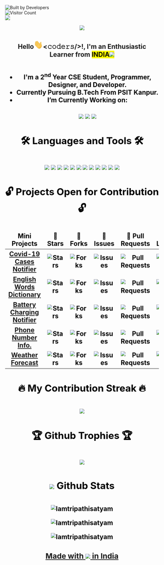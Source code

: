 ![Built by Developers](https://forthebadge.com/images/badges/built-by-developers.svg)  <br/>
![Visitor Count](https://profile-counter.glitch.me/{Iamtripathisatyam}/count.svg) <br/>
![](https://komarev.com/ghpvc/?username=Iamtripathisatyam)<br/>

<p align="center">
<img src="https://github.com/Iamtripathisatyam/iamtripathisatyam/blob/master/Content/Programmer.gif" width="200px">
</p>
     
### <h2 align="center">Hello<img src="https://raw.githubusercontent.com/ABSphreak/ABSphreak/master/gifs/Hi.gif" width="30px"><𝚌𝚘𝚍𝚎𝚛𝚜/>!,  I'm an Enthusiastic Learner from <mark>INDIA<mark/><img src="https://github.com/Iamtripathisatyam/iamtripathisatyam/blob/master/Content/flag.gif" width="30px"><h2/>
    
<h4>   
    
- I'm a 2<sup>nd</sup> Year CSE Student, **Programmer**, **Designer**, and **Developer**.
- Currently Pursuing **B.Tech From **PSIT** Kanpur.**
- I’m Currently **Working on:** <h4><img src="https://img.shields.io/badge/PYTHON-PROGRAMMING-yellow.svg?label=PYTHON&style=social&logo=python&logoColor=green">  <img src="https://img.shields.io/badge/DATA-STRUCTURES-9cf.svg?label=DATA&style=social&logo=GraphQL&logoColor=red"> <img src="https://img.shields.io/badge/CANVA-DESIGNING-green.svg?label=CANVA&style=social&logo=canva&logoColor=informational"><h4/>
<h4/>

### <h2 align="center">🛠️ Languages and Tools 🛠️<h2/>
    
<p align="center">
<code><a href="https://www.python.org/"><img src="https://icons.iconarchive.com/icons/cornmanthe3rd/plex/48/Other-python-icon.png"></a></code>
<code><a href="https://en.wikipedia.org/wiki/C_(programming_language)"><img src="https://icons.iconarchive.com/icons/mattahan/umicons/48/Letter-C-icon.png"></a></code>
<code><a href="https://html.com/"><img src="https://icons.iconarchive.com/icons/graphics-vibe/developer/48/html-5-icon.png"></a></code>
<code><a href="https://github.com/Iamtripathisatyam/"><img src="https://icons.iconarchive.com/icons/papirus-team/papirus-apps/48/github-icon.png"></a></code>
<code><a href="https://en.wikipedia.org/wiki/Data_structure"><img src="https://icons.iconarchive.com/icons/graphicloads/colorful-long-shadow/48/Networking-icon.png"></a></code>
<code><a href="https://sourceforge.net/projects/dev-cpp/"><img src="https://icons.iconarchive.com/icons/hopstarter/sleek-xp-software/48/Dev-icon.png"></a></code>
<code><a href="https://www.jetbrains.com/pycharm/"><img src="https://icons.iconarchive.com/icons/papirus-team/papirus-apps/48/pycharm-icon.png"></a></code>
<code><a href="https://code.visualstudio.com/"><img src="https://icons.iconarchive.com/icons/papirus-team/papirus-apps/48/visual-studio-code-icon.png"></a></code>
<code><a href="https://www.microsoft.com/en-in/microsoft-365/word"><img src="https://icons.iconarchive.com/icons/benjigarner/softdimension/48/MS-Word-2-icon.png"></a></code>
<code><a href="https://www.canva.com/"><img src="https://icons.iconarchive.com/icons/rud3boy/mac-apps/48/ps-icon.png"></a></code>
<code><a href="https://docs.microsoft.com/en-us/windows/terminal/"><img src="https://icons.iconarchive.com/icons/double-j-design/ravenna-3d/48/Window-Command-Line-icon.png"></a></code>
<code><a href="https://www.microsoft.com/en-us/windows"><img src="https://icons.iconarchive.com/icons/martz90/circle/48/windows-8-icon.png"></a></code>
</p>

### <h2 align="center">🔓 Projects Open for Contribution 🔓<h2/> 

<table align="center">
    <thead align="center">
        <tr border: none;>
            <td><b>Mini Projects</b></td>
            <td><b>🌟 Stars</b></td>
            <td><b>🍴 Forks</b></td>
            <td><b>🐛 Issues</b></td>
            <td><b>🔔 Pull Requests</b></td>
            <td><b>👨‍💻 Language</b></td>
        </tr>
     </thead>
    <tbody>
        <tr>
            <td><a href="https://github.com/Iamtripathisatyam/Covid_Cases_Notifier"</a><b>Covid-19 Cases Notifier</b></td>
            <td><img alt="Stars"src="https://img.shields.io/github/stars/Iamtripathisatyam/Covid_Cases_Notifier?style=flat-square&labelColor=343b41"/></td>
            <td><img alt="Forks"src="https://img.shields.io/github/forks/Iamtripathisatyam/Covid_Cases_Notifier?style=flat-square&labelColor=343b41"/></td>
            <td><img alt="Issues"src="https://img.shields.io/github/issues/Iamtripathisatyam/Covid_Cases_Notifier?style=flat-square&labelColor=343b41"/></td>
            <td><img alt="Pull Requests"src="https://img.shields.io/github/issues-pr/Iamtripathisatyam/Covid_Cases_Notifier?style=flat-square"/></td>
            <td><img alt="Language"src="https://img.shields.io/github/languages/top/Iamtripathisatyam/Covid_Cases_Notifier?label=Python&style=flat-square"/></td>
        </td>
        <tr>
            <td><a href="https://github.com/Iamtripathisatyam/Words_Dictionary"</a><b>English Words Dictionary</b></td>
            <td><img alt="Stars"src="https://img.shields.io/github/stars/Iamtripathisatyam/Words_Dictionary?style=flat-square&labelColor=343b41"/></td>
            <td><img alt="Forks"src="https://img.shields.io/github/forks/Iamtripathisatyam/Words_Dictionary?style=flat-square&labelColor=343b41"/></td>
            <td><img alt="Issues"src="https://img.shields.io/github/issues/Iamtripathisatyam/Words_Dictionary?style=flat-square&labelColor=343b41"/></td>
            <td><img alt="Pull Requests"src="https://img.shields.io/github/issues-pr/Iamtripathisatyam/Words_Dictionary?style=flat-square"/></td>
            <td><img alt="Language"src="https://img.shields.io/github/languages/top/Iamtripathisatyam/Words_Dictionary?label=Python&style=flat-square"/></td>
        </tr>
        <tr>
            <td><a href="https://github.com/Iamtripathisatyam/Battery_Charge_Notifier"</a><b>Battery Charging Notifier</b></td>
            <td><img alt="Stars"src="https://img.shields.io/github/stars/Iamtripathisatyam/Battery_Charge_Notifier?style=flat-square&labelColor=343b41"/></td>
            <td><img alt="Forks"src="https://img.shields.io/github/forks/Iamtripathisatyam/Battery_Charge_Notifier?style=flat-square&labelColor=343b41"/></td>
            <td><img alt="Issues"src="https://img.shields.io/github/issues/Iamtripathisatyam/Battery_Charge_Notifier?style=flat-square&labelColor=343b41"/></td>
            <td><img alt="Pull Requests"src="https://img.shields.io/github/issues-pr/Iamtripathisatyam/Battery_Charge_Notifier?style=flat-square"/></td>
            <td><img alt="Language"src="https://img.shields.io/github/languages/top/Iamtripathisatyam/Battery_Charge_Notifier?label=Python&style=flat-square"/></td>
       </tr>
        <tr>
            <td><a href="https://github.com/Iamtripathisatyam/Phone_Number_Info"</a><b>Phone Number Info.</b></td>
            <td><img alt="Stars"src="https://img.shields.io/github/stars/Iamtripathisatyam/Phone_Number_Info?style=flat-square&labelColor=343b41"/></td>
            <td><img alt="Forks"src="https://img.shields.io/github/forks/Iamtripathisatyam/Phone_Number_Info?style=flat-square&labelColor=343b41"/></td>
            <td><img alt="Issues"src="https://img.shields.io/github/issues/Iamtripathisatyam/Phone_Number_Info?style=flat-square&labelColor=343b41"/></td>
            <td><img alt="Pull Requests"src="https://img.shields.io/github/issues-pr/Iamtripathisatyam/Phone_Number_Info?style=flat-square"/></td>
            <td><img alt="Language"src="https://img.shields.io/github/languages/top/Iamtripathisatyam/Phone_Number_Info?label=Python&style=flat-square"/></td>
    </tr>
        <tr>
            <td><a href="https://github.com/Iamtripathisatyam/Weather_Updates_Notifier"</a><b>Weather Forecast</b></td>
            <td><img alt="Stars"src="https://img.shields.io/github/stars/Iamtripathisatyam/Weather_Updates_Notifier?style=flat-square&labelColor=343b41"/></td>
            <td><img alt="Forks"src="https://img.shields.io/github/forks/Iamtripathisatyam/Weather_Updates_Notifier?style=flat-square&labelColor=343b41"/></td>
            <td><img alt="Issues"src="https://img.shields.io/github/issues/Iamtripathisatyam/Weather_Updates_Notifier?style=flat-square&labelColor=343b41"/></td>
            <td><img alt="Pull Requests"src="https://img.shields.io/github/issues-pr/Iamtripathisatyam/Weather_Updates_Notifier?style=flat-square"/></td>
            <td><img alt="Language"src="https://img.shields.io/github/languages/top/Iamtripathisatyam/Weather_Updates_Notifier?label=Python&style=flat-square"/></td>
       </tr>
    </tbody>        
</table>

### <h2 align="center">🔥 My Contribution Streak 🔥<h2/>
<p align="center">
  <a href="https://github.com/Iamtripathisatyam/github-readme-streak-stats">
    <img src="https://github-readme-streak-stats.herokuapp.com/?user=Iamtripathisatyam&theme=dark&hide_border=true&background=0D1117&stroke=0000"/>
  </a>
    
### <h2 align="center">🏆 Github Trophies 🏆<h2/>
<p align="center">
  <a href="https://github.com/ryo-ma/github-profile-trophy" target="_blank">
    <img src="https://github-profile-trophy.vercel.app/?username=Iamtripathisatyam&theme=gruvbox"/>
  </a>
</p>
    
### <h2 align="center"><img src="https://icons.iconarchive.com/icons/kyo-tux/phuzion/24/Misc-Stats-icon.png"> Github Stats<h2/>   
      
<p align="center">
<img src="https://activity-graph.herokuapp.com/graph?username=Iamtripathisatyam&theme=xcode" alt="Iamtripathisatyam" />
</p>

<p align="center">
<img src="https://github-readme-stats.vercel.app/api?username=Iamtripathisatyam&show_icons=true&theme=dracula" alt="Iamtripathisatyam" />
</p>

<p align="center">
<img src="https://github-readme-stats.vercel.app/api/top-langs/?username=Iamtripathisatyam&theme=dracula&layout=compact" alt="Iamtripathisatyam" />
</p>

### <h3 align="center"><a href="https://github.com/Iamtripathisatyam">Made with <img src="https://icons.iconarchive.com/icons/designbolts/free-valentine-heart/48/Heart-icon.png" width="20px"> in India</a><h3/>
    
